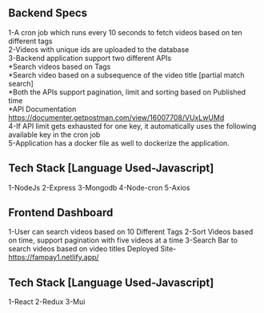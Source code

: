 ## Backend Specs
1-A cron job which runs every 10 seconds to fetch videos based on ten different tags  <br />
2-Videos with unique ids are uploaded to the database  <br />
3-Backend application support two different APIs  <br />
   *Search videos based on Tags  <br />
   *Search video based on a subsequence of the video title [partial match search]  <br />
   *Both the APIs support pagination, limit and sorting based on Published 
    time  <br />
    *API Documentation  <br />
    https://documenter.getpostman.com/view/16007708/VUxLwUMd  <br />
4-If API limit gets exhausted for one key, it automatically uses the following available key in the cron job  <br />
5-Application has a docker file as well to dockerize the application.  <br />

## Tech Stack [Language Used-Javascript]
1-NodeJs
2-Express
3-Mongodb
4-Node-cron
5-Axios

## Frontend Dashboard
1-User can search videos based on 10 Different Tags
2-Sort Videos based on time, support pagination with five videos at a time
3-Search Bar to search videos based on video titles
 Deployed Site-https://fampay1.netlify.app/

## Tech Stack [Language Used-Javascript]
1-React
2-Redux
3-Mui
